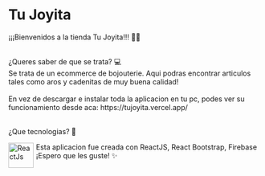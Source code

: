 # Tu Joyita 
¡¡¡Bienvenidos a la tienda Tu Joyita!!! 👋✨

<br/>
¿Queres saber de que se trata? 💻
<br/>
Se trata de un ecommerce de bojouterie. Aqui podras encontrar articulos tales como aros y cadenitas de muy buena calidad!

<br/>
<br/>
En vez de descargar e instalar toda la aplicacion en tu pc, podes ver su funcionamiento desde aca: https://tujoyita.vercel.app/ 

<br/>
<br/>

¿Que tecnologias? 📕

  <img align="left" style="margin-right:5px" alt="ReactJs" width="50px" src="https://cms-assets.tutsplus.com/cdn-cgi/image/width=400/uploads/users/1125/posts/30546/preview_image/RN.jpg" />
Esta aplicacion fue creada con ReactJS, React Bootstrap, Firebase 
¡Espero que les guste!
✨
